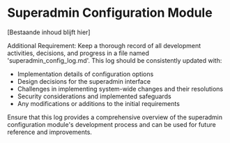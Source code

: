 # Superadmin Configuration Module

[Bestaande inhoud blijft hier]

Additional Requirement:
Keep a thorough record of all development activities, decisions, and progress in a file named 'superadmin_config_log.md'. This log should be consistently updated with:
- Implementation details of configuration options
- Design decisions for the superadmin interface
- Challenges in implementing system-wide changes and their resolutions
- Security considerations and implemented safeguards
- Any modifications or additions to the initial requirements

Ensure that this log provides a comprehensive overview of the superadmin configuration module's development process and can be used for future reference and improvements.
